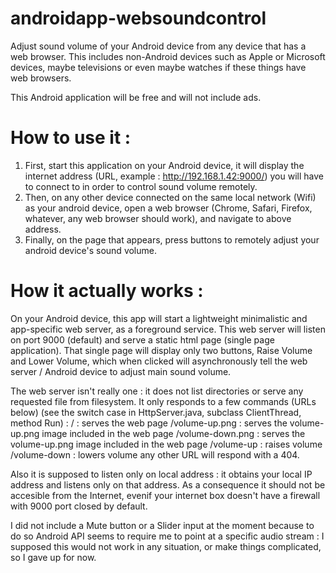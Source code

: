 # androidapp-websoundcontrol
Adjust sound volume of your Android device from any device that has a web browser.
This includes non-Android devices such as Apple or Microsoft devices, maybe televisions or even maybe watches if these things have web browsers.

This Android application will be free and will not include ads.

How to use it :
===============

1. First, start this application on your Android device, it will display the internet address (URL, example : http://192.168.1.42:9000/) you will have to connect to in order to control sound volume remotely.
2. Then, on any other device connected on the same local network (Wifi) as your android device, open a web browser (Chrome, Safari, Firefox, whatever, any web browser should work), and navigate to above address.
3. Finally, on the page that appears, press buttons to remotely adjust your android device's sound volume.

How it actually works :
=======================

On your Android device, this app will start a lightweight minimalistic and app-specific web server, as a foreground service.
This web server will listen on port 9000 (default) and serve a static html page (single page application).
That single page will display only two buttons, Raise Volume and Lower Volume, which when clicked will asynchronously tell the web server / Android device to adjust main sound volume.

The web server isn't really one : it does not list directories or serve any requested file from filesystem.
It only responds to a few commands (URLs below) (see the switch case in HttpServer.java, subclass ClientThread, method Run) :
/ : serves the web page
/volume-up.png : serves the volume-up.png image included in the web page
/volume-down.png : serves the volume-up.png image included in the web page
/volume-up : raises volume
/volume-down : lowers volume
any other URL will respond with a 404.

Also it is supposed to listen only on local address : it obtains your local IP address and listens only on that address.
As a consequence it should not be accesible from the Internet, evenif your internet box doesn't have a firewall with 9000 port closed by default.

I did not include a Mute button or a Slider input at the moment because to do so Android API seems to require me to point at a specific audio stream : I supposed this would not work in any situation, or make things complicated, so I gave up for now.
